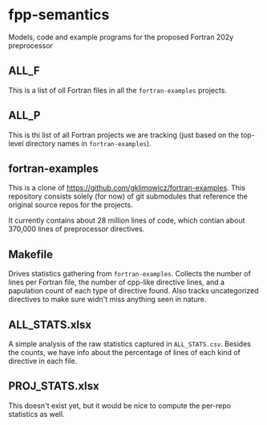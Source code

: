 # fpp-semantics
Models, code and example programs for the proposed Fortran 202y preprocessor

## ALL_F
This is a list of oll Fortran files in all the `fortran-examples` projects.

## ALL_P
This is thi list of all Fortran projects we are tracking (just based on the top-level directory names in `fortran-examples`).

## fortran-examples
This is a clone of https://github.com/gklimowicz/fortran-examples.
This repository consists solely (for now) of git submodules that reference the original source repos  for the projects.

It currently contains about 28 million lines of code, which contian about 370,000 lines of preprocessor directives.

## Makefile
Drives statistics gathering from `fortran-examples`. Collects the number of lines per Fortran file, the number of cpp-like directive lines, and a papulation count of each type of directive found. Also tracks uncategorized directives to make sure widn't miss anything seen in nature.

## ALL_STATS.xlsx
A simple analysis of the raw statistics captured in `ALL_STATS.csv`. Besides the counts, we have info about the percentage of lines of each kind of directive in each file.

## PROJ_STATS.xlsx
This doesn't exist yet, but it would be nice to compute the per-repo statistics as well.
